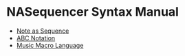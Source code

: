 NASequencer Syntax Manual
=========================
- [Note as Sequence](./nas.html)
- [ABC Notation](./abc.html)
- [Music Macro Language](./mml.html)
